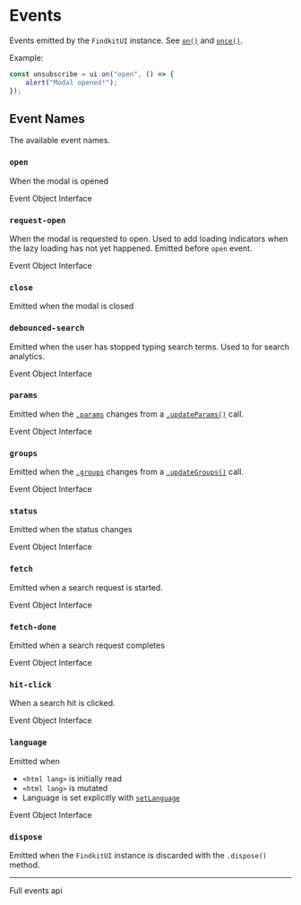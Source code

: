 # Events

Events emitted by the `FindkitUI` instance. See [`on()`](/ui/api/#on) and
[`once()`](/ui/api/#once).

Example:

```ts
const unsubscribe = ui.on("open", () => {
	alert("Modal opened!");
});
```

## Event Names

The available event names.

### `open`

When the modal is opened

<Api page="ui.openevent">Event Object Interface</Api>

### `request-open`

When the modal is requested to open. Used to add loading indicators when the
lazy loading has not yet happened. Emitted before `open` event.

<Api page="ui.requestopenevent">Event Object Interface</Api>

### `close`

Emitted when the modal is closed

### `debounced-search`

Emitted when the user has stopped typing search terms. Used to for search analytics.

<Api page="ui.debouncedsearchevent">Event Object Interface</Api>

### `params`

Emitted when the [`.params`](/ui/api/#params-prop) changes from a [`.updateParams()`](/ui/api/#updateParams) call.

<Api page="ui.paramschangeevent">Event Object Interface</Api>

### `groups`

Emitted when the [`.groups`](/ui/api/#groups-prop) changes from a [`.updateGroups()`](/ui/api/#updateGroups) call.

<Api page="ui.groupschangeevent">Event Object Interface</Api>

### `status`

Emitted when the status changes

<Api page="ui.statuschangeevent">Event Object Interface</Api>

### `fetch`

Emitted when a search request is started.

<Api page="ui.fetchevent">Event Object Interface</Api>

### `fetch-done`

Emitted when a search request completes

<Api page="ui.fetchdoneevent">Event Object Interface</Api>

### `hit-click`

When a search hit is clicked.

<Api page="ui.hitclickevent">Event Object Interface</Api>

### `language`

Emitted when

- `<html lang>` is initially read
- `<html lang>` is mutated
- Language is set explicitly with [`setLanguage`](/ui/api/#setLanguage)


<Api page="ui.languagechangeevent">Event Object Interface</Api>

### `dispose`

Emitted when the `FindkitUI` instance is discarded with the `.dispose()` method.



---

<Api page="ui.findkituievents" >Full events api</Api>
